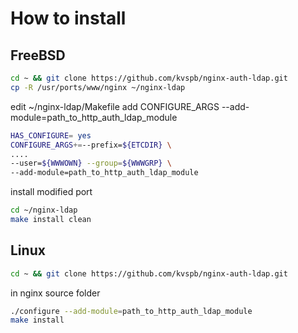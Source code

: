 # How to install

## FreeBSD

```bash
cd ~ && git clone https://github.com/kvspb/nginx-auth-ldap.git
cp -R /usr/ports/www/nginx ~/nginx-ldap
```

edit ~/nginx-ldap/Makefile add CONFIGURE_ARGS --add-module=path_to_http_auth_ldap_module

```bash
HAS_CONFIGURE= yes
CONFIGURE_ARGS+=--prefix=${ETCDIR} \
....
--user=${WWWOWN} --group=${WWWGRP} \
--add-module=path_to_http_auth_ldap_module
```

install modified port

```bash
cd ~/nginx-ldap
make install clean
```

## Linux

```bash
cd ~ && git clone https://github.com/kvspb/nginx-auth-ldap.git   
```

in nginx source folder

```bash
./configure --add-module=path_to_http_auth_ldap_module
make install
```
